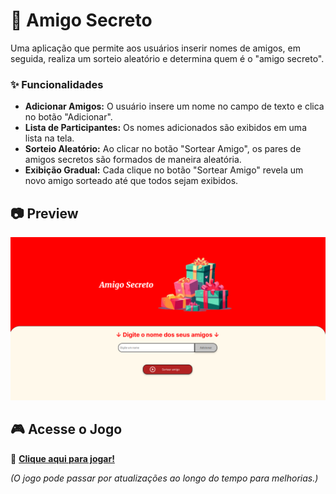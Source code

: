 # 🎁 Amigo Secreto

Uma aplicação que permite aos usuários inserir nomes de amigos, em seguida, realiza um sorteio aleatório e determina quem é o "amigo secreto".

### ✨ Funcionalidades

- **Adicionar Amigos:** O usuário insere um nome no campo de texto e clica no botão "Adicionar".
- **Lista de Participantes:** Os nomes adicionados são exibidos em uma lista na tela.
- **Sorteio Aleatório:** Ao clicar no botão "Sortear Amigo", os pares de amigos secretos são formados de maneira aleatória.
- **Exibição Gradual:** Cada clique no botão "Sortear Amigo" revela um novo amigo sorteado até que todos sejam exibidos.

## 📷 Preview

<img src="assets/preview.png" alt="Imagem da aplicação Amigo Secreto" width="600">

## 🎮 Acesse o Jogo

🔗 **[Clique aqui para jogar!](https://challenge-amigo-secreto-kzmycrl4q-pamelas-projects-0687e5eb.vercel.app/)**  

*(O jogo pode passar por atualizações ao longo do tempo para melhorias.)*
